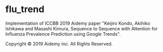 # flu_trend

Implementation of ICCBB 2019 Aidemy paper "Keijiro Kondo, Akihiko Ishikawa and Masashi Kimura, Sequence to Sequence with Attention for Influenza Prevalence Prediction using Google Trends".


Copyright © 2019 Aidemy inc. All Rights Reserved.

